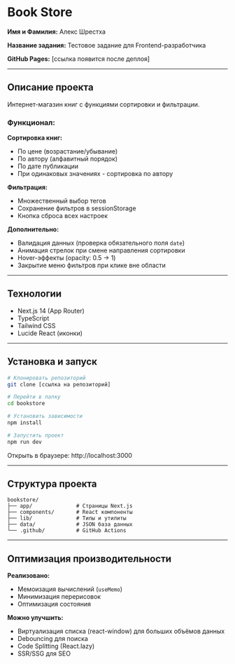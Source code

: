 # Book Store

**Имя и Фамилия:** Алекс Шрестха

**Название задания:** Тестовое задание для Frontend-разработчика

**GitHub Pages:** [ссылка появится после деплоя]

---

## Описание проекта

Интернет-магазин книг с функциями сортировки и фильтрации.

### Функционал:

 **Сортировка книг:**
- По цене (возрастание/убывание)
- По автору (алфавитный порядок)
- По дате публикации
- При одинаковых значениях - сортировка по автору

 **Фильтрация:**
- Множественный выбор тегов
- Сохранение фильтров в sessionStorage
- Кнопка сброса всех настроек

 **Дополнительно:**
- Валидация данных (проверка обязательного поля `date`)
- Анимация стрелок при смене направления сортировки
- Hover-эффекты (opacity: 0.5 → 1)
- Закрытие меню фильтров при клике вне области

---

## Технологии

- Next.js 14 (App Router)
- TypeScript
- Tailwind CSS
- Lucide React (иконки)

---

## Установка и запуск

```bash
# Клонировать репозиторий
git clone [ссылка на репозиторий]

# Перейти в папку
cd bookstore

# Установить зависимости
npm install

# Запустить проект
npm run dev
```

Открыть в браузере: http://localhost:3000

---

## Структура проекта

```
bookstore/
├── app/              # Страницы Next.js
├── components/       # React компоненты
├── lib/              # Типы и утилиты
├── data/             # JSON база данных
└── .github/          # GitHub Actions
```

---

## Оптимизация производительности

**Реализовано:**
- Мемоизация вычислений (`useMemo`)
- Минимизация перерисовок
- Оптимизация состояния

**Можно улучшить:**
- Виртуализация списка (react-window) для больших объёмов данных
- Debouncing для поиска
- Code Splitting (React.lazy)
- SSR/SSG для SEO
